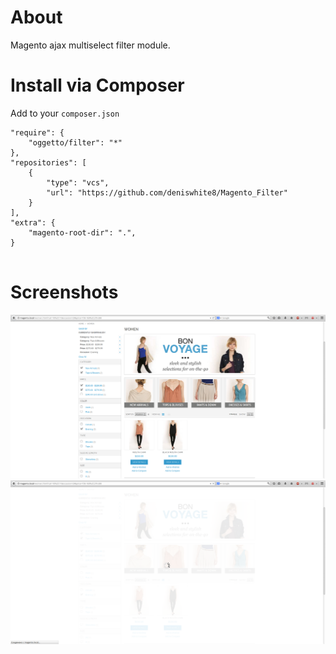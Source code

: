 About
=========

Magento ajax multiselect filter module.


Install via Composer
=========

Add to your `composer.json`

```
"require": {
    "oggetto/filter": "*"
},
"repositories": [
    {
        "type": "vcs",
        "url": "https://github.com/deniswhite8/Magento_Filter"
    }
],
"extra": {
    "magento-root-dir": ".",
}


```

Screenshots
=========

![Oggetto Filter](https://raw.githubusercontent.com/deniswhite8/imgs/master/filter/1.png)
![Oggetto Filter](https://raw.githubusercontent.com/deniswhite8/imgs/master/filter/2.png)